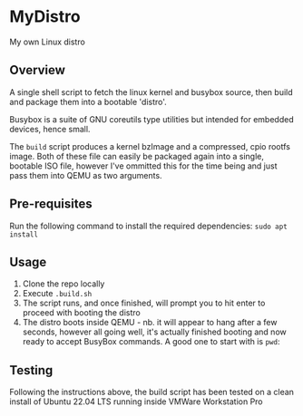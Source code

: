 # MyDistro
My own Linux distro

## Overview
A single shell script to fetch the linux kernel and busybox source, then build and package them into a bootable 'distro'. 

Busybox is a suite of GNU coreutils type utilities but intended for embedded devices, hence small.

The `build` script produces a kernel bzImage and a compressed, cpio rootfs image. Both of these file can easily be packaged again into a single, bootable ISO file, however I've ommitted this for the time being and just pass them into QEMU as two arguments. 

## Pre-requisites
Run the following command to install the required dependencies:
`sudo apt install`

## Usage
1. Clone the repo locally
2. Execute `.build.sh`
3. The script runs, and once finished, will prompt you to hit enter to proceed with booting the distro
4. The distro boots inside QEMU - nb. it will appear to hang after a few seconds, however all going well, it's actually finished booting and now ready to accept BusyBox commands. A good one to start with is `pwd`:


## Testing

Following the instructions above, the build script has been tested on a clean install of Ubuntu 22.04 LTS running inside VMWare Workstation Pro
